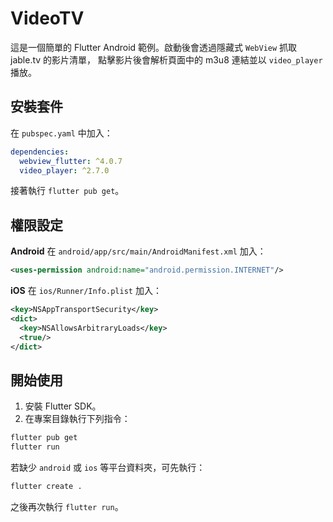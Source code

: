 # VideoTV

這是一個簡單的 Flutter Android 範例。啟動後會透過隱藏式 `WebView` 抓取 jable.tv 的影片清單，
點擊影片後會解析頁面中的 m3u8 連結並以 `video_player` 播放。

## 安裝套件

在 `pubspec.yaml` 中加入：

```yaml
dependencies:
  webview_flutter: ^4.0.7
  video_player: ^2.7.0
```

接著執行 `flutter pub get`。

## 權限設定

**Android** 在 `android/app/src/main/AndroidManifest.xml` 加入：

```xml
<uses-permission android:name="android.permission.INTERNET"/>
```

**iOS** 在 `ios/Runner/Info.plist` 加入：

```xml
<key>NSAppTransportSecurity</key>
<dict>
  <key>NSAllowsArbitraryLoads</key>
  <true/>
</dict>
```

## 開始使用

1. 安裝 Flutter SDK。
2. 在專案目錄執行下列指令：

```bash
flutter pub get
flutter run
```

若缺少 `android` 或 `ios` 等平台資料夾，可先執行：

```bash
flutter create .
```

之後再次執行 `flutter run`。
